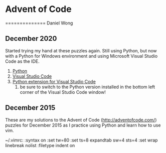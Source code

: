 # Advent of Code
==============
Daniel Wong 

## December 2020
Started trying my hand at these puzzles again. Still using Python, but now with a Python for Windows environment and using Microsoft Visual Studio Code as the IDE.
1. [Python](https://www.python.org/getit/)
1. [Visual Studio Code](https://code.visualstudio.com/)
1. [Python extension for Visual Studio Code](https://marketplace.visualstudio.com/items?itemName=ms-python.python)
    1. be sure to switch to the Python version installed in the bottom left corner of the Visual Studio Code window!

## December 2015
These are my solutions to the Advent of Code (http://adventofcode.com/) puzzles
for December 2015 as I practice using Python and learn how to use vim.  

~/.vimrc: 
    :syntax on 
    :set tw=80 
    :set ts=8 expandtab sw=4 sts=4
    :set wrap linebreak nolist
    :filetype indent on
